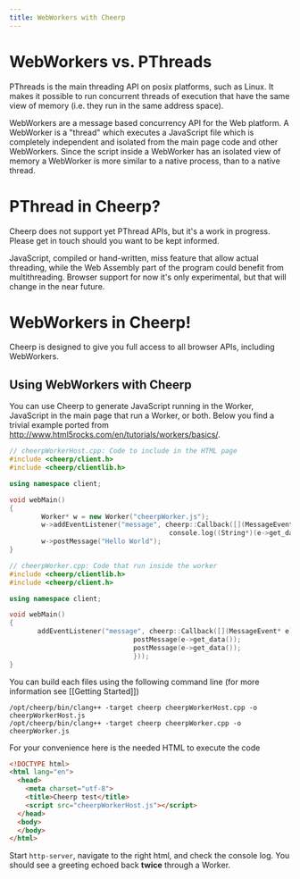 ```yaml
---
title: WebWorkers with Cheerp
---
```


# WebWorkers vs. PThreads

PThreads is the main threading API on posix platforms, such as Linux. It makes it possible to run concurrent threads of execution that have the same view of memory (i.e. they run in the same address space).

WebWorkers are a message based concurrency API for the Web platform. A WebWorker is a "thread" which executes a JavaScript file which is completely independent and isolated from the main page code and other WebWorkers. Since the script inside a WebWorker has an isolated view of memory a WebWorker is more similar to a native process, than to a native thread.

# PThread in Cheerp?

Cheerp does not support yet PThread APIs, but it's a work in progress. Please get in touch should you want to be kept informed.

JavaScript, compiled or hand-written, miss feature that allow actual threading, while the Web Assembly part of the program could benefit from multithreading. Browser support for now it's only experimental, but that will change in the near future.

# WebWorkers in Cheerp!

Cheerp is designed to give you full access to all browser APIs, including WebWorkers.

## Using WebWorkers with Cheerp

You can use Cheerp to generate JavaScript running in the Worker, JavaScript in the main page that run a Worker, or both. Below you find a trivial example ported from http://www.html5rocks.com/en/tutorials/workers/basics/.

```cpp
// cheerpWorkerHost.cpp: Code to include in the HTML page
#include <cheerp/client.h>
#include <cheerp/clientlib.h>

using namespace client;

void webMain()
{
        Worker* w = new Worker("cheerpWorker.js");
        w->addEventListener("message", cheerp::Callback([](MessageEvent* e) {
                                        console.log((String*)(e->get_data())); }));
        w->postMessage("Hello World");
}
```

```cpp
// cheerpWorker.cpp: Code that run inside the worker
#include <cheerp/clientlib.h>
#include <cheerp/client.h>

using namespace client;

void webMain()
{
       addEventListener("message", cheerp::Callback([](MessageEvent* e) {
                               postMessage(e->get_data());
                               postMessage(e->get_data());
                               }));
}
```

You can build each files using the following command line (for more information see [[Getting Started]])
```
/opt/cheerp/bin/clang++ -target cheerp cheerpWorkerHost.cpp -o cheerpWorkerHost.js
/opt/cheerp/bin/clang++ -target cheerp cheerpWorker.cpp -o cheerpWorker.js
```
For your convenience here is the needed HTML to execute the code

```html
<!DOCTYPE html>
<html lang="en">
  <head>
    <meta charset="utf-8">
    <title>Cheerp test</title>
    <script src="cheerpWorkerHost.js"></script>
  </head>
  <body>
  </body>
</html>
```

Start `http-server`, navigate to the right html, and check the console log.
You should see a greeting echoed back **twice** through a Worker.
